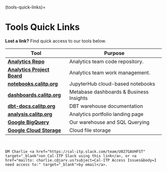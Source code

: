 (tools-quick-links)=
# Tools Quick Links
**Lost a link?** Find quick access to our tools below.

| Tool | Purpose |
| -------- | -------- |
| [**Analytics Repo**](https://github.com/cal-itp/data-analyses) | Analytics team code repository. |
| [**Analytics Project Board**](https://github.com/cal-itp/data-analyses/projects/1) | Analytics team work management. |
| [**notebooks.calitp.org**](https://notebooks.calitp.org/) | JupyterHub cloud-based notebooks |
| [**dashboards.calitp.org**](https://dashboards.calitp.org/) | Metabase dashboards & Business Insights |
| [**dbt-docs.calitp.org**](https://dbt-docs.calitp.org/) | DBT warehouse documentation |
| [**analysis.calitp.org**](https://analysis.calitp.org/) | Analytics portfolio landing page |
| [**Google BigQuery**](https://console.cloud.google.com/bigquery) | Our warehouse and SQL Querying |
| [**Google Cloud Storage**](https://console.cloud.google.com/storage/browser/calitp-analytics-data) | Cloud file storage |



&nbsp;
```{admonition} Still need access to a tool on this page?
DM Charlie <a href="https://cal-itp.slack.com/team/U027GAVHFST" target="_blank">on Cal-ITP Slack using this link</a>, or <a href="mailto: charlie.c@jarv.us?subject=Cal-ITP Access Issues&body=I need access to:" target="_blank">by email</a>.
```

